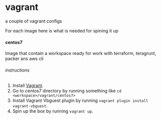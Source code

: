 # vagrant
a couple of vagrant configs

For each image here is what is needed for spining it up

#### centos7
Image that contain a workspace ready for work with terraform, teragrunt, packer ans aws cli
###### instructions
1. Install [Vagrant](https://www.vagrantup.com/downloads.html).
1. Go to centos7 directory by running something like `cd <workspace>/vagrant/centos7>` 
1. Install Vagrant Vbguest plugin by running `vagrant plugin install vagrant-vbguest`.
1. Spin up the box by running `vagrant up`.
